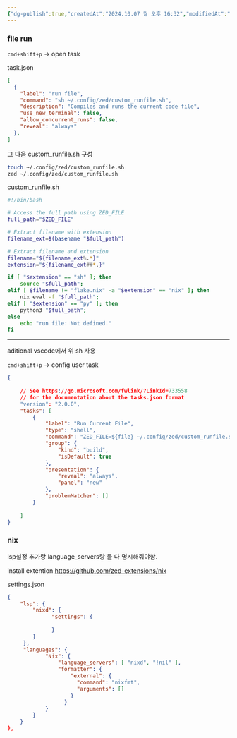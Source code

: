 ```yaml
---
{"dg-publish":true,"createdAt":"2024.10.07 월 오후 16:32","modifiedAt":"2024.12.01 일 오후 16:34","tags":["nix","sh"],"permalink":"/Editor/zed config/","dgPassFrontmatter":true}
---
```



### file run 

`cmd+shift+p` -> open task

task.json
```json
[
  {
    "label": "run file",
    "command": "sh ~/.config/zed/custom_runfile.sh",
    "description": "Compiles and runs the current code file",
    "use_new_terminal": false,
    "allow_concurrent_runs": false,
    "reveal": "always"
  },
]
```

그 다음 custom_runfile.sh 구성

```sh
touch ~/.config/zed/custom_runfile.sh
zed ~/.config/zed/custom_runfile.sh
```

custom_runfile.sh
```sh
#!/bin/bash

# Access the full path using ZED_FILE
full_path="$ZED_FILE"

# Extract filename with extension
filename_ext=$(basename "$full_path")

# Extract filename and extension
filename="${filename_ext%.*}"
extension="${filename_ext##*.}"

if [ "$extension" == "sh" ]; then
    source "$full_path";
elif [ $filename != "flake.nix" -a "$extension" == "nix" ]; then
    nix eval -f "$full_path";
elif [ "$extension" == "py" ]; then
    python3 "$full_path";
else
    echo "run file: Not defined."
fi

```


--- 
aditional
vscode에서 위 sh 사용

`cmd+shift+p` -> config user task
 
```json
{
	
	// See https://go.microsoft.com/fwlink/?LinkId=733558
	// for the documentation about the tasks.json format
	"version": "2.0.0",
	"tasks": [
		{
			"label": "Run Current File",
			"type": "shell",
			"command": "ZED_FILE=${file} ~/.config/zed/custom_runfile.sh",
			"group": {
				"kind": "build",
				"isDefault": true
			},
			"presentation": {
				"reveal": "always",
				"panel": "new"
			},
			"problemMatcher": []
		}
		
	]
}
```


### nix
lsp설정 추가랑 language_servers랑 둘 다 명시해줘야함.

install extention
https://github.com/zed-extensions/nix

settings.json
``` json
{
	"lsp": {
	    "nixd": {
		      "settings": {
		        
		      }
	    }
	 },
	 "languages": {
			"Nix": {
				"language_servers": [ "nixd", "!nil" ],
				"formatter": {
			        "external": {
			          "command": "nixfmt",
			          "arguments": []
			        }
			      }
			}
		}
	}
},
```